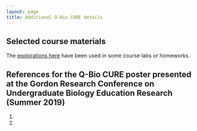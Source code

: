 ```yaml
---
layout: page
title: Additional Q-Bio CURE details
---
```


## Selected course materials

The [explorations here](explorations) have been used in some course labs or homeworks.


## References for the Q-Bio CURE poster presented at the Gordon Research Conference on Undergraduate Biology Education Research (Summer 2019)

1. 
2. 

